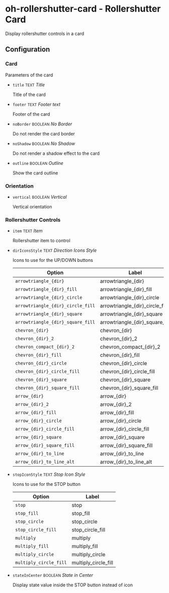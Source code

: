 # oh-rollershutter-card - Rollershutter Card

<!-- GENERATED componentDescription -->
Display rollershutter controls in a card
<!-- GENERATED /componentDescription -->

## Configuration

<!-- GENERATED props -->

### Card

Parameters of the card


- `title` <small>TEXT</small> _Title_

  Title of the card

- `footer` <small>TEXT</small> _Footer text_

  Footer of the card

- `noBorder` <small>BOOLEAN</small> _No Border_

  Do not render the card border

- `noShadow` <small>BOOLEAN</small> _No Shadow_

  Do not render a shadow effect to the card

- `outline` <small>BOOLEAN</small> _Outline_

  Show the card outline

### Orientation


- `vertical` <small>BOOLEAN</small> _Vertical_

  Vertical orientation

### Rollershutter Controls


- `item` <small>TEXT</small> _Item_

  Rollershutter item to control

- `dirIconsStyle` <small>TEXT</small> _Direction Icons Style_

  Icons to use for the UP/DOWN buttons

  | Option | Label |
  |--------|-------|
  | `arrowtriangle_{dir}` | arrowtriangle_{dir} |
  | `arrowtriangle_{dir}_fill` | arrowtriangle_{dir}_fill |
  | `arrowtriangle_{dir}_circle` | arrowtriangle_{dir}_circle |
  | `arrowtriangle_{dir}_circle_fill` | arrowtriangle_{dir}_circle_fill |
  | `arrowtriangle_{dir}_square` | arrowtriangle_{dir}_square |
  | `arrowtriangle_{dir}_square_fill` | arrowtriangle_{dir}_square_fill |
  | `chevron_{dir}` | chevron_{dir} |
  | `chevron_{dir}_2` | chevron_{dir}_2 |
  | `chevron_compact_{dir}_2` | chevron_compact_{dir}_2 |
  | `chevron_{dir}_fill` | chevron_{dir}_fill |
  | `chevron_{dir}_circle` | chevron_{dir}_circle |
  | `chevron_{dir}_circle_fill` | chevron_{dir}_circle_fill |
  | `chevron_{dir}_square` | chevron_{dir}_square |
  | `chevron_{dir}_square_fill` | chevron_{dir}_square_fill |
  | `arrow_{dir}` | arrow_{dir} |
  | `arrow_{dir}_2` | arrow_{dir}_2 |
  | `arrow_{dir}_fill` | arrow_{dir}_fill |
  | `arrow_{dir}_circle` | arrow_{dir}_circle |
  | `arrow_{dir}_circle_fill` | arrow_{dir}_circle_fill |
  | `arrow_{dir}_square` | arrow_{dir}_square |
  | `arrow_{dir}_square_fill` | arrow_{dir}_square_fill |
  | `arrow_{dir}_to_line` | arrow_{dir}_to_line |
  | `arrow_{dir}_to_line_alt` | arrow_{dir}_to_line_alt |


- `stopIconStyle` <small>TEXT</small> _Stop Icon Style_

  Icons to use for the STOP button

  | Option | Label |
  |--------|-------|
  | `stop` | stop |
  | `stop_fill` | stop_fill |
  | `stop_circle` | stop_circle |
  | `stop_circle_fill` | stop_circle_fill |
  | `multiply` | multiply |
  | `multiply_fill` | multiply_fill |
  | `multiply_circle` | multiply_circle |
  | `multiply_circle_fill` | multiply_circle_fill |


- `stateInCenter` <small>BOOLEAN</small> _State in Center_

  Display state value inside the STOP button instead of icon

<!-- GENERATED /props -->
